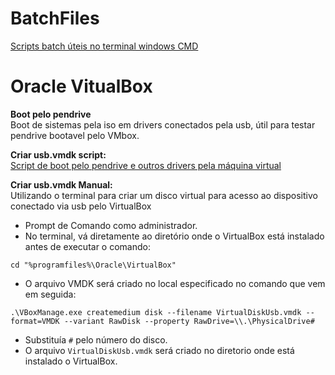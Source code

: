 # BatchFiles
[Scripts batch úteis no terminal windows CMD](https://github.com/WesDavid97/BatchFiles-Windows/tree/main/Sistema)

# Oracle VitualBox
**Boot pelo pendrive**  
Boot de sistemas pela iso em drivers conectados pela usb, 
útil para testar pendrive bootavel pelo VMbox.  
  
**Criar usb.vmdk script:**  
[Script de boot pelo pendrive e outros drivers pela máquina virtual](https://github.com/WesDavid97/BatchFiles-Windows/blob/main/VirtualBox%2FPendriveBoot%20%28Adm%29.bat)

**Criar usb.vmdk Manual:**  
Utilizando o terminal para criar um disco virtual para acesso ao dispositivo conectado via usb pelo VirtualBox  
* Prompt de Comando como administrador.
* No terminal, vá diretamente ao diretório onde o VirtualBox está instalado antes de executar o comando:
```
cd "%programfiles%\Oracle\VirtualBox"
```
* O arquivo VMDK será criado no local especificado no comando que vem em seguida:
```
.\VBoxManage.exe createmedium disk --filename VirtualDiskUsb.vmdk --format=VMDK --variant RawDisk --property RawDrive=\\.\PhysicalDrive#
```

* Substituía `#` pelo número do disco.
* O arquivo `VirtualDiskUsb.vmdk` será criado no diretorio onde está instalado o VirtualBox.

